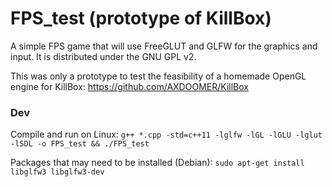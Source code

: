 # FPS_test (prototype of KillBox)

A simple FPS game that will use FreeGLUT and GLFW for the graphics and input.
It is distributed under the GNU GPL v2. 

This was only a prototype to test the feasibility of a homemade OpenGL engine for KillBox: https://github.com/AXDOOMER/KillBox

### Dev

Compile and run on Linux: `g++ *.cpp -std=c++11 -lglfw -lGL -lGLU -lglut -lSDL -o FPS_test && ./FPS_test`

Packages that may need to be installed (Debian): `sudo apt-get install libglfw3 libglfw3-dev`

